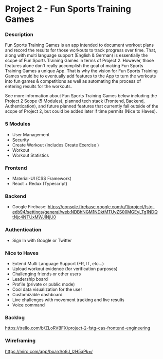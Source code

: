 # Project 2 - Fun Sports Training Games

### Description

Fun Sports Training Games is an app intended to document workout plans and record the results for those workouts to track progress over time. That, along with multi language support (English & German) is essentially the scope of Fun Sports Training Games in terms of Project 2. However, those features alone don't really accomplish the goal of making Fun Sports Training Games a unique App. That is why the vision for Fun Sports Training Games would be to eventually add features to the App to turn the workouts into fun games & competitions as well as automating the process of entering results for the workouts.

See more information about Fun Sports Training Games below including the Project 2 Scope (5 Modules), planned tech stack (Frontend, Backend, Authentication), and future planned features that currently fall outside of the scope of Project 2, but could be added later if time permits (Nice to Haves).

### 5 Modules

- User Management
- Security
- Create Workout (includes Create Exercise )
- Workout
- Workout Statistics

### Frontend

- Material-UI (CSS Framework)
- React + Redux (Typescript)

### Backend

- Google Firebase: https://console.firebase.google.com/u/1/project/fstg-edb94/settings/general/web:NDBhNGM1NDktMTUyZS00MGEyLTg1NDQtNjc4NTUxMWJlNjU0

### Authentication

- Sign In with Google or Twitter

### Nice to Haves

- Extend Multi Language Support (FR, IT, etc...)
- Upload workout evidence (for verification purposes)
- Challenging friends or other users
- Leadership board
- Profile (private or public mode)
- Cool data visualization for the user
- Customizable dashboard
- Live challenges with movement tracking and live results
- Voice command

### Backlog

https://trello.com/b/ZLoRVBFX/project-2-fstg-cas-frontend-engineering

### Wireframing

https://miro.com/app/board/o9J_lzH5aPk=/
